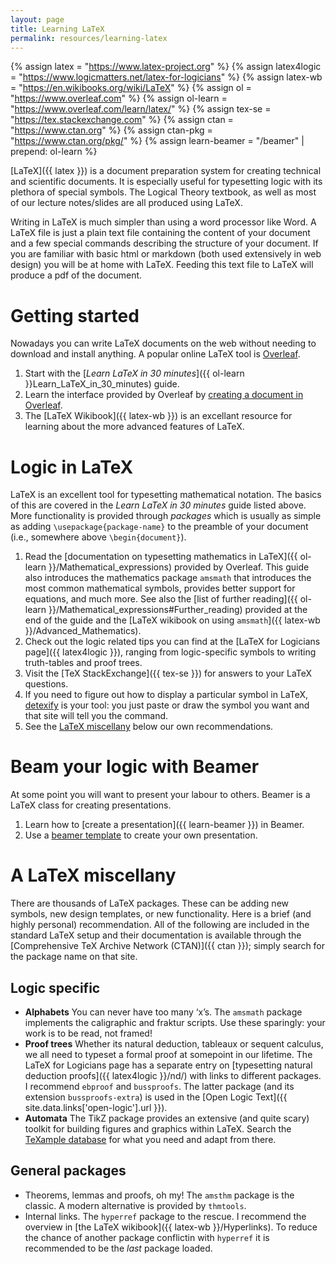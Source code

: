 ```yaml
---
layout: page
title: Learning LaTeX
permalink: resources/learning-latex
---
```

{% assign latex = "https://www.latex-project.org" %}
{% assign latex4logic = "https://www.logicmatters.net/latex-for-logicians" %}
{% assign latex-wb = "https://en.wikibooks.org/wiki/LaTeX" %}
{% assign ol = "https://www.overleaf.com" %}
{% assign ol-learn = "https://www.overleaf.com/learn/latex/" %}
{% assign tex-se = "https://tex.stackexchange.com" %}
{% assign ctan = "https://www.ctan.org" %}
{% assign ctan-pkg = "https://www.ctan.org/pkg/" %}
{% assign learn-beamer = "/beamer" | prepend: ol-learn %}

[LaTeX]({{ latex }}) is a document preparation system for creating technical and scientific documents. It is especially useful for typesetting logic with its plethora of special symbols. The Logical Theory textbook, as well as most of our lecture notes/slides are all produced using LaTeX.

Writing in LaTeX is much simpler than using a word processor like Word. A LaTeX file is just a plain text file containing the content of your document and a few special commands describing the structure of your document. If you are familiar with basic html or markdown (both used extensively in web design) you will be at home with LaTeX. Feeding this text file to LaTeX will produce a pdf of the document.

# Getting started

Nowadays you can write LaTeX documents on the web without needing to download and install anything. A popular online LaTeX tool is [Overleaf](https://www.overleaf.com/).

1. Start with the [*Learn LaTeX in 30 minutes*]({{ ol-learn }}Learn_LaTeX_in_30_minutes) guide.
2. Learn the interface provided by Overleaf by [creating a document in Overleaf](https://www.overleaf.com/learn/how-to/Creating_a_document_in_Overleaf).
3. The [LaTeX Wikibook]({{ latex-wb }}) is an excellant resource for learning about the more advanced features of LaTeX.


# Logic in LaTeX

LaTeX is an excellent tool for typesetting mathematical notation. The basics of this are covered in the *Learn LaTeX in 30 minutes* guide listed above. More functionality is provided through *packages* which is usually as simple as adding `\usepackage{package-name}` to the preamble of your document (i.e., somewhere above `\begin{document}`).

1. Read the [documentation on typesetting mathematics in LaTeX]({{ ol-learn }}/Mathematical_expressions) provided by Overleaf. This guide also introduces the mathematics package `amsmath` that introduces the most common mathematical symbols, provides better support for equations, and much more. See also the [list of further reading]({{ ol-learn }}/Mathematical_expressions#Further_reading) provided at the end of the guide and the [LaTeX wikibook on using `amsmath`]({{ latex-wb }}/Advanced_Mathematics).
2. Check out the logic related tips you can find at the [LaTeX for Logicians page]({{ latex4logic }}), ranging from logic-specific symbols to writing truth-tables and proof trees.
3. Visit the [TeX StackExchange]({{ tex-se }}) for answers to your LaTeX questions.
4. If you need to figure out how to display a particular symbol in LaTeX, [detexify](https://detexify.kirelabs.org/classify.html) is your tool: you just paste or draw the symbol you want and that site will tell you the command.
5. See the [LaTeX miscellany](#a-latex-miscellany) below our own recommendations.

# Beam your logic with Beamer

At some point you will want to present your labour to others. Beamer is a LaTeX class for creating presentations.

1. Learn how to [create a presentation]({{ learn-beamer }}) in Beamer.
1. Use a [beamer template](https://www.overleaf.com/latex/templates/beamer-presentation/jvmwtkmnqtpp) to create your own presentation.

# A LaTeX miscellany

There are thousands of LaTeX packages. These can be adding new symbols, new design templates, or new functionality. Here is a brief (and highly personal) recommendation. All of the following are included in the standard LaTeX setup and their documentation is available through the [Comprehensive TeX Archive Network (CTAN)]({{ ctan }}); simply search for the package name on that site.

## Logic specific

- **Alphabets** You can never have too many ‘x’s. The `amsmath` package implements the caligraphic and fraktur scripts. Use these sparingly: your work is to be read, not framed!
- **Proof trees** Whether its natural deduction, tableaux or sequent calculus, we all need to typeset a formal proof at somepoint in our lifetime. The LaTeX for Logicians page has a separate entry on [typesetting natural deduction proofs]({{ latex4logic }}/nd/) with links to different packages. I recommend `ebproof` and `bussproofs`. The latter package (and its extension `bussproofs-extra`) is used in the [Open Logic Text]({{ site.data.links['open-logic'].url }}). 
- **Automata** The TikZ package provides an extensive (and quite scary) toolkit for building figures and graphics within LaTeX. Search the [TeXample database](https://texample.net) for what you need and adapt from there.

## General packages

- Theorems, lemmas and proofs, oh my! The `amsthm` package is the classic. A modern alternative is provided by `thmtools`.
- Internal links. The `hyperref` package to the rescue. I recommend the overview in [the LaTeX wikibook]({{ latex-wb }}/Hyperlinks). To reduce the chance of another package conflictin with `hyperref` it is recommended to be the *last* package loaded.
